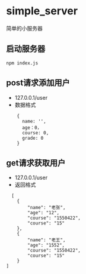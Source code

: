 # simple_server
简单的小服务器
## 启动服务器
```
npm index.js
```
## post请求添加用户
- 127.0.0.1/user
- 数据格式
```
    {
      name: '',
      age：0，
      course: 0,
      grade: 0
    }
```
## get请求获取用户
- 127.0.0.1/user
- 返回格式
```
  [
    {
        "name": "老张",
        "age": "12",
        "course": "1550422",
        "course": "15"
    },
    {
        "name": "老王",
        "age": "1552",
        "course": "1550422",
        "course": "15"
    }
]
```

